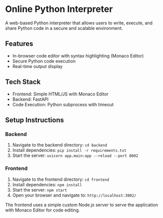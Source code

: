 # Online Python Interpreter

A web-based Python interpreter that allows users to write, execute, and share Python code in a secure and scalable environment.

## Features
- In-browser code editor with syntax highlighting (Monaco Editor)
- Secure Python code execution
- Real-time output display

## Tech Stack
- Frontend: Simple HTML/JS with Monaco Editor
- Backend: FastAPI
- Code Execution: Python subprocess with timeout

## Setup Instructions

### Backend
1. Navigate to the backend directory: `cd backend`
2. Install dependencies: `pip install -r requirements.txt`
3. Start the server: `uvicorn app.main:app --reload --port 8002`

### Frontend
1. Navigate to the frontend directory: `cd frontend`
2. Install dependencies: `npm install`
3. Start the server: `npm start`
4. Open your browser and navigate to: `http://localhost:3002/`

The frontend uses a simple custom Node.js server to serve the application with Monaco Editor for code editing.
